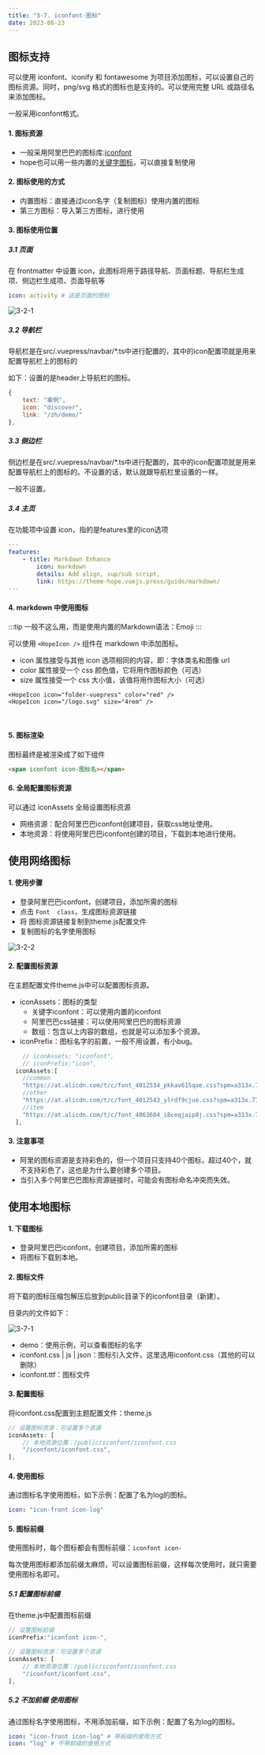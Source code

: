 ```yaml
---
title: "3-7. iconfont-图标"
date: 2023-06-23
---
```


## 图标支持
可以使用 iconfont、iconify 和 fontawesome 为项目添加图标，可以设置自己的图标资源。同时，png/svg 格式的图标也是支持的。可以使用完整 URL 或路径名来添加图标。

一般采用iconfont格式。

#### 1. 图标资源
- 一般采用阿里巴巴的图标库:[iconfont](https://www.iconfont.cn/)
- hope也可以用一些内置的[关键字图标](https://theme-hope.vuejs.press/zh/guide/interface/icon.html#%E6%B5%8F%E8%A7%88%E5%9B%BE%E6%A0%87)，可以直接复制使用

#### 2. 图标使用的方式
- 内置图标：直接通过icon名字（复制图标）使用内置的图标
- 第三方图标：导入第三方图标，进行使用

#### 3. 图标使用位置
##### 3.1 页面
在 frontmatter 中设置 icon，此图标将用于路径导航、页面标题、导航栏生成项、侧边栏生成项、页面导航等
```yaml
icon: activity # 这是页面的图标
```
![3-2-1](/img/vue/vuepress/3-2-1.jpg)
##### 3.2 导航栏
导航栏是在src/.vuepress/navbar/*.ts中进行配置的，其中的icon配置项就是用来配置导航栏上的图标的

如下：设置的是header上导航栏的图标。
```js
{ 
    text: "案例", 
    icon: "discover", 
    link: "/zh/demo/" 
},
```
##### 3.3 侧边栏
侧边栏是在src/.vuepress/navbar/*.ts中进行配置的，其中的icon配置项就是用来配置导航栏上的图标的。不设置的话，默认就跟导航栏里设置的一样。

一般不设置。

##### 3.4 主页
在功能项中设置 icon，指的是features里的icon选项
```yaml
---
features:
    - title: Markdown Enhance
        icon: markdown
        details: Add align, sup/sub script,
        link: https://theme-hope.vuejs.press/guide/markdown/
---
```

#### 4. markdown 中使用图标
:::tip
一般不这么用，而是使用内置的Markdown语法：Emoji
:::

可以使用 `<HopeIcon />` 组件在 markdown 中添加图标。
- icon 属性接受与其他 icon 选项相同的内容，即：字体类名和图像 url
- color 属性接受一个 css 颜色值，它将用作图标颜色（可选）
- size 属性接受一个 css 大小值，该值将用作图标大小（可选）

```vue
<HopeIcon icon="folder-vuepress" color="red" />
<HopeIcon icon="/logo.svg" size="4rem" />
```
<HopeIcon icon="folder-vuepress" color="red" /><br>
<HopeIcon icon="/logo.svg" size="4rem" />

#### 5. 图标渲染
图标最终是被渲染成了如下组件
```html
<span iconfont icon-图标名></span>
```


#### 6. 全局配置图标资源
可以通过 iconAssets 全局设置图标资源

- 网络资源：配合阿里巴巴iconfont创建项目，获取css地址使用。
- 本地资源：将使用阿里巴巴iconfont创建的项目，下载到本地进行使用。


## 使用网络图标
#### 1. 使用步骤
- 登录阿里巴巴iconfont，创建项目，添加所需的图标
- 点击 `Font  class`，生成图标资源链接
- 将 图标资源链接复制到theme.js配置文件
- 复制图标的名字使用图标

![3-2-2](/img/vue/vuepress/3-2-2.jpg)



#### 2. 配置图标资源
在主题配置文件theme.js中可以配置图标资源。

- iconAssets：图标的类型
    - 关键字iconfont：可以使用内置的iconfont
    - 阿里巴巴css链接：可以使用阿里巴巴的图标资源
    - 数组：包含以上内容的数组，也就是可以添加多个资源。
- iconPrefix：图标名字的前置，一般不用设置，有小bug。
```js
    // iconAssets: "iconfont",
    // iconPrefix:"icon",
  iconAssets:[
    //common
    "https://at.alicdn.com/t/c/font_4012534_pkkav615qoe.css?spm=a313x.7781069.1998910419.52&file=font_4012534_pkkav615qoe.css",
    //other
    "https://at.alicdn.com/t/c/font_4012543_ylrdf9cjue.css?spm=a313x.7781069.1998910419.89&file=font_4012543_ylrdf9cjue.css",
    //item
    "https://at.alicdn.com/t/c/font_4063604_i8ceqjaip8j.css?spm=a313x.7781069.1998910419.52&file=font_4063604_i8ceqjaip8j.css"
  ],
```

#### 3. 注意事项
- 阿里的图标资源是支持彩色的，但一个项目只支持40个图标，超过40个，就不支持彩色了，这也是为什么要创建多个项目。
- 当引入多个阿里巴巴图标资源链接时，可能会有图标命名冲突而失效。


## 使用本地图标
#### 1. 下载图标
- 登录阿里巴巴iconfont，创建项目，添加所需的图标
- 将图标下载到本地。

#### 2. 图标文件
将下载的图标压缩包解压后放到public目录下的iconfont目录（新建）。

目录内的文件如下：

![3-7-1](/img/vue/vuepress/3-7-1.jpg)

- demo：使用示例，可以查看图标的名字
- iconfont.css | js | json：图标引入文件，这里选用iconfont.css（其他的可以删除）
- iconfont.ttf：图标文件

#### 3. 配置图标
将iconfont.css配置到主题配置文件：theme.js
```js
// 设置图标资源：可设置多个资源
iconAssets: [
    // 本地资源位置：/public/iconfont/iconfont.css
    "/iconfont/iconfont.css",
],
```

#### 4. 使用图标
通过图标名字使用图标，如下示例：配置了名为log的图标。
```yaml
icon: "icon-front icon-log"
```

#### 5. 图标前缀
使用图标时，每个图标都会有图标前缀：`iconfont icon-`

每次使用图标都添加前缀太麻烦，可以设置图标前缀，这样每次使用时，就只需要使用图标名即可。

##### 5.1 配置图标前缀
在theme.js中配置图标前缀
```js
// 设置图标前缀
iconPrefix:"iconfont icon-",

// 设置图标资源：可设置多个资源
iconAssets: [
    // 本地资源位置：/public/iconfont/iconfont.css
    "/iconfont/iconfont.css",
],
```

##### 5.2 不加前缀 使用图标
通过图标名字使用图标，不用添加前缀，如下示例：配置了名为log的图标。
```yaml
icon: "icon-front icon-log" # 带前缀的使用方式
icon: "log" # 不带前缀的使用方式
```

